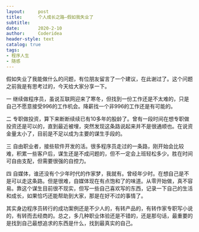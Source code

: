 ```yaml
---
layout:     post
title:      个人成长之路—假如我失业了
subtitle:   
date:       2020-2-10
author:     Coderidea
header-style: text
catalog: true
tags:
- 程序人生
- 随感
--- 
```

<p>假如失业了我能做什么的问题，有位朋友留言了一个建议，在此谢过了。这个问题之前我是有思考过的，今天给大家分享一下。</p>

<p>一 继续做程序员，虽说互联网迎来了寒冬，但找到一份工作还是不太难的，只是自己不愿意接受996的工作机会。降薪找一个非996的工作还是有可能的。</p>

<p>二 专职做投资，算下来断断续续已有10多年的股龄了。曾有一段时间在想专职做投资还是可以的，直到最近被埋，突然发现这条路说起来并不是很通顺也。在说资金量太小了，目前是不足以成为主要的谋生手段的。</p>

<p>三 自由职业者，接些软件开发的活。很多程序员走过的一条路，刚开始会比较难，积累一些客户后，谋生还是不成问题的，但不一定会上班轻松多少。胜在时间可自由支配，但需要很强的自控力。</p>

<p>四 自媒体，谁还没有个少年时代的作家梦，我就有。曾经年少时。在想自己是不是可以走这条路。但是很难，自媒体现在有点饱和了的味道。从零开始做，真不容易。靠这个谋生目前很不现实，但写一些自己喜欢写的东西，记录一下自己的生活和成长，如果恰巧还能帮助到大家，那是在好不过的事情了。</p>

<p>其实身边程序员转行的成功案例还是不少人的，有转产品的，有转作家专职写小说的，有转而去经商的。总之，多几种职业体验还是不错的，还是那句话，最重要的是找到自己最想追求的东西是什么，找到最真实的自己。</p>
